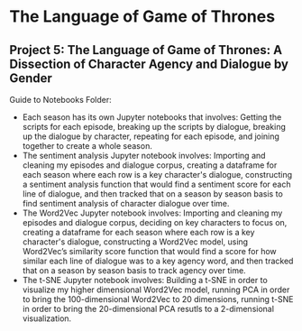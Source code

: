 # The Language of Game of Thrones
## Project 5: The Language of Game of Thrones: A Dissection of Character Agency and Dialogue by Gender  

Guide to Notebooks Folder:
* Each season has its own Jupyter notebooks that involves: Getting the scripts for each episode, breaking up the scripts by dialogue, breaking up the dialogue by character, repeating for each episode, and joining together to create a whole season. 
* The sentiment analysis Jupyter notebook involves: Importing and cleaning my episodes and dialogue corpus, creating a dataframe for each season where each row is a key character's dialogue, constructing a sentiment analysis function that would find a sentiment score for each line of dialogue, and then tracked that on a season by season basis to find sentiment analysis of character dialogue over time.
* The Word2Vec Jupyter notebook involves: Importing and cleaning my episodes and dialogue corpus, deciding on key characters to focus on, creating a dataframe for each season where each row is a key character's dialogue, constructing a Word2Vec model, using Word2Vec’s similarity score function that would find a score for how similar each line of dialogue was to a key agency word, and then tracked that on a season by season basis to track agency over time.
* The t-SNE Jupyter notebook involves: Building a t-SNE in order to visualize my higher dimensional Word2Vec model, running PCA in order to bring the 100-dimensional Word2Vec to 20 dimensions, running t-SNE in order to bring the 20-dimensional PCA resutls to a 2-dimensional visualization. 
